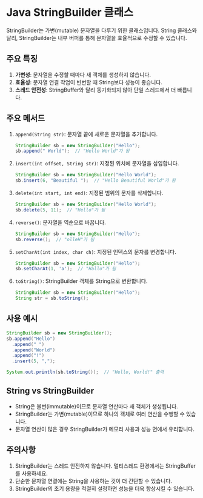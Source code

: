 # Java StringBuilder 클래스

StringBuilder는 가변(mutable) 문자열을 다루기 위한 클래스입니다. String 클래스와 달리, StringBuilder는 내부 버퍼를 통해 문자열을 효율적으로 수정할 수 있습니다.

## 주요 특징

1. **가변성**: 문자열을 수정할 때마다 새 객체를 생성하지 않습니다.
2. **효율성**: 문자열 연결 작업이 빈번할 때 String보다 성능이 좋습니다.
3. **스레드 안전성**: StringBuffer와 달리 동기화되지 않아 단일 스레드에서 더 빠릅니다.

## 주요 메서드

1. `append(String str)`: 문자열 끝에 새로운 문자열을 추가합니다.

   ```java
   StringBuilder sb = new StringBuilder("Hello");
   sb.append(" World");  // "Hello World"가 됨
   ```

2. `insert(int offset, String str)`: 지정된 위치에 문자열을 삽입합니다.

   ```java
   StringBuilder sb = new StringBuilder("Hello World");
   sb.insert(6, "Beautiful ");  // "Hello Beautiful World"가 됨
   ```

3. `delete(int start, int end)`: 지정된 범위의 문자를 삭제합니다.

   ```java
   StringBuilder sb = new StringBuilder("Hello World");
   sb.delete(5, 11);  // "Hello"가 됨
   ```

4. `reverse()`: 문자열을 역순으로 바꿉니다.

   ```java
   StringBuilder sb = new StringBuilder("Hello");
   sb.reverse();  // "olleH"가 됨
   ```

5. `setCharAt(int index, char ch)`: 지정된 인덱스의 문자를 변경합니다.

   ```java
   StringBuilder sb = new StringBuilder("Hello");
   sb.setCharAt(1, 'a');  // "Hallo"가 됨
   ```

6. `toString()`: StringBuilder 객체를 String으로 변환합니다.

   ```java
   StringBuilder sb = new StringBuilder("Hello");
   String str = sb.toString();
   ```

## 사용 예시

```java
StringBuilder sb = new StringBuilder();
sb.append("Hello")
  .append(" ")
  .append("World")
  .append("!")
  .insert(5, ",");

System.out.println(sb.toString());  // "Hello, World!" 출력
```

## String vs StringBuilder

- String은 불변(immutable)이므로 문자열 연산마다 새 객체가 생성됩니다.
- StringBuilder는 가변(mutable)이므로 하나의 객체로 여러 연산을 수행할 수 있습니다.
- 문자열 연산이 많은 경우 StringBuilder가 메모리 사용과 성능 면에서 유리합니다.

## 주의사항

1. StringBuilder는 스레드 안전하지 않습니다. 멀티스레드 환경에서는 StringBuffer를 사용하세요.
2. 단순한 문자열 연결에는 String을 사용하는 것이 더 간단할 수 있습니다.
3. StringBuilder의 초기 용량을 적절히 설정하면 성능을 더욱 향상시킬 수 있습니다.
